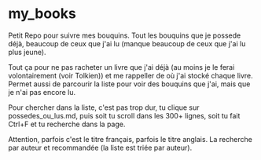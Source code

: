 # my_books

Petit Repo pour suivre mes bouquins. Tout les bouquins que je possede déjà, beaucoup de ceux que j'ai lu (manque beaucoup de ceux que j'ai lu plus jeune).

Tout ça pour ne pas racheter un livre que j'ai déjà (au moins je le ferai volontairement (voir Tolkien)) et me rappeller de où j'ai stocké chaque livre. Permet aussi de parcourir la liste pour voir des bouquins que j'ai, mais que je n'ai pas encore lu. 

Pour chercher dans la liste, c'est pas trop dur, tu clique sur possedes_ou_lus.md, puis soit tu scroll dans les 300+ lignes, soit tu fait Ctrl+F et tu recherche dans la page.

Attention, parfois c'est le titre français, parfois le titre anglais. La recherche par auteur et recommandée (la liste est triée par auteur).
